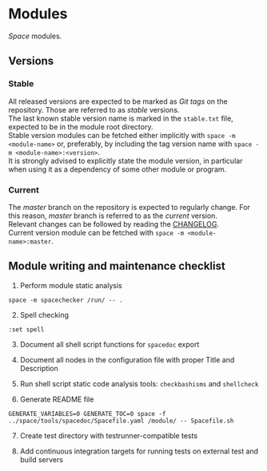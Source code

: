 # Modules

_Space_ modules.

## Versions

### Stable
All released versions are expected to be marked as _Git tags_ on the repository. Those are referred to as _stable_ versions.  
The last known stable version name is marked in the `stable.txt` file, expected to be in the module root directory.  
Stable version modules can be fetched either implicitly with `space -m <module-name>` or, preferably, by including the tag version name with `space -m <module-name>:<version>`.  
It is strongly advised to explicitly state the module version, in particular when using it as a dependency of some other module or program.

### Current
The _master_ branch on the repository is expected to regularly change. For this reason, _master_ branch is referred to as the _current_ version.  
Relevant changes can be followed by reading the [CHANGELOG](CHANGELOG.md).  
Current version module can be fetched with `space -m <module-name>:master`.


## Module writing and maintenance checklist

1. Perform module static analysis
```
space -m spacechecker /run/ -- .
```

2. Spell checking
```
:set spell
```

3. Document all shell script functions for `spacedoc` export

4. Document all nodes in the configuration file with proper Title and Description

5. Run shell script static code analysis tools: `checkbashisms` and `shellcheck`

6. Generate README file
```
GENERATE_VARIABLES=0 GENERATE_TOC=0 space -f ../space/tools/spacedoc/Spacefile.yaml /module/ -- Spacefile.sh
```

7. Create test directory with testrunner-compatible tests

8. Add continuous integration targets for running tests on external test and build servers

